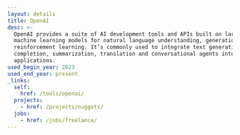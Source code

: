 ```yaml
---
layout: details
title: OpenAI
desc: >-
  OpenAI provides a suite of AI development tools and APIs built on large-scale
  machine learning models for natural language understanding, generation and
  reinforcement learning. It’s commonly used to integrate text generation, code
  completion, summarization, translation and conversational agents into
  applications.
used_begin_year: 2023
used_end_year: present
_links:
  self:
    href: /tools/openai/
  projects:
    - href: /projects/nuggets/
  jobs:
    - href: /jobs/freelance/
---
```

